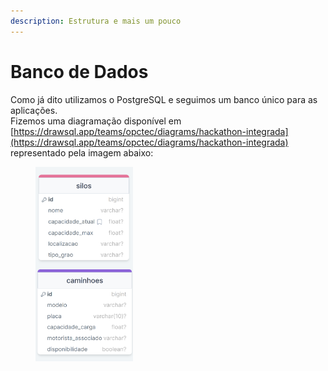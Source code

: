 ```yaml
---
description: Estrutura e mais um pouco
---
```


# Banco de Dados

Como já dito utilizamos o PostgreSQL e seguimos um banco único para as aplicações.\
Fizemos uma diagramação disponível em [https://drawsql.app/teams/opctec/diagrams/hackathon-integrada](https://drawsql.app/teams/opctec/diagrams/hackathon-integrada) representado pela imagem abaixo:

<figure><img src="../.gitbook/assets/image (1).png" alt="" width="156"><figcaption></figcaption></figure>

